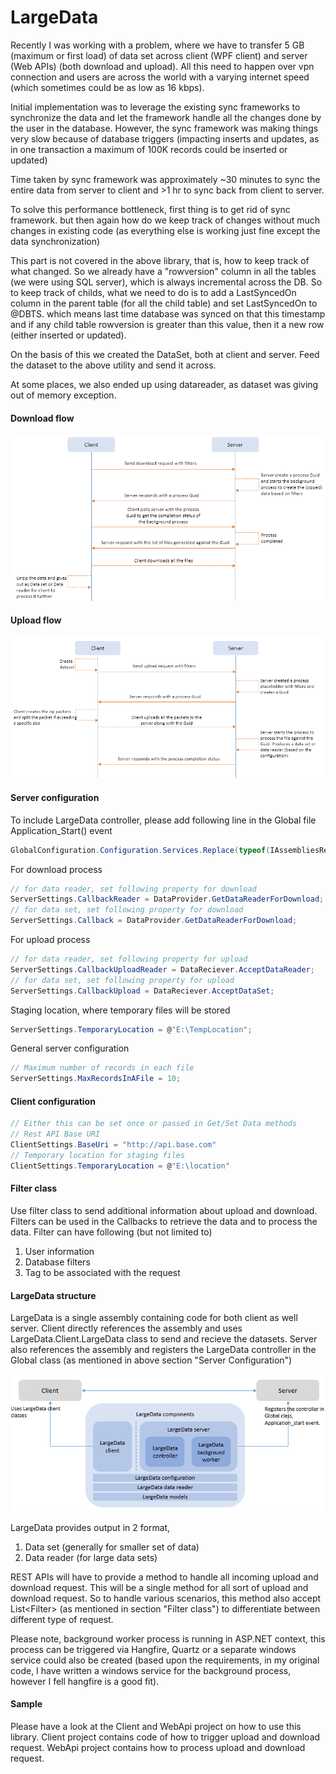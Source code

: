 # LargeData

Recently I was working with a problem, where we have to transfer 5 GB (maximum or first load) of data set across client (WPF client) and server (Web APIs) (both download and upload). All this need to happen over vpn connection and users are across the world with a varying internet speed (which sometimes could be as low as 16 kbps).

Initial implementation was to leverage the existing sync frameworks to synchronize the data and let the framework handle all the changes done by the user in the database. However, the sync framework was making things very slow because of database triggers (impacting inserts and updates, as in one transaction a maximum of 100K records could be inserted or updated)

Time taken by sync framework was approximately ~30 minutes to sync the entire data from server to client and  >1 hr to sync back from client to server.

To solve this performance bottleneck, first thing is to get rid of sync framework. but then again how do we keep track of changes without much changes in existing code (as everything else is working just fine except the data synchronization)

This part is not covered in the above library, that is, how to keep track of what changed.
So we already have a "rowversion" column in all the tables (we were using SQL server), which is always incremental across the DB. So to keep track of childs, what we need to do is to add a LastSyncedOn column in the parent table (for all the child table) and set LastSyncedOn to @DBTS. which means last time database was synced on that this timestamp and if any child table rowversion is greater than this value, then it a new row (either inserted or updated).

On the basis of this we created the DataSet, both at client and server. Feed the dataset to the above utility and send it across.

At some places, we also ended up using datareader, as dataset was giving out of memory exception.

#### Download flow

![Download process](https://raw.githubusercontent.com/lokeshlal/LargeData/master/download_process.png)

#### Upload flow

![Upload process](https://raw.githubusercontent.com/lokeshlal/LargeData/master/upload_process.png)


#### Server configuration

To include LargeData controller, please add following line in the Global file Application_Start() event

```csharp
GlobalConfiguration.Configuration.Services.Replace(typeof(IAssembliesResolver), new AssemblyResolver());
```

For download process

```csharp
// for data reader, set following property for download
ServerSettings.CallbackReader = DataProvider.GetDataReaderForDownload;
// for data set, set following property for download
ServerSettings.Callback = DataProvider.GetDataReaderForDownload;
```

For upload process

```csharp
// for data reader, set following property for upload
ServerSettings.CallbackUploadReader = DataReciever.AcceptDataReader;
// for data set, set following property for upload
ServerSettings.CallbackUpload = DataReciever.AcceptDataSet;
```

Staging location, where temporary files will be stored
```csharp
ServerSettings.TemporaryLocation = @"E:\TempLocation";
```

General server configuration
```csharp
// Maximum number of records in each file
ServerSettings.MaxRecordsInAFile = 10;
```

#### Client configuration

```csharp
// Either this can be set once or passed in Get/Set Data methods
// Rest API Base URI
ClientSettings.BaseUri = "http://api.base.com"
// Temporary location for staging files
ClientSettings.TemporaryLocation = @"E:\location"
```

#### Filter class

Use filter class to send additional information about upload and download.
Filters can be used in the Callbacks to retrieve the data and to process the data. Filter can have following (but not limited to)
1. User information
2. Database filters
3. Tag to be associated with the request

#### LargeData structure

LargeData is a single assembly containing code for both client as well server. 
Client directly references the assembly and uses LargeData.Client.LargeData class to send and recieve the datasets.
Server also references the assembly and registers the LargeData controller in the Global class (as mentioned in above section "Server Configuration")

![LargeData Structure](https://raw.githubusercontent.com/lokeshlal/LargeData/master/largedata_structure.png)

LargeData provides output in 2 format, 
1. Data set (generally for smaller set of data) 
2. Data reader (for large data sets)

REST APIs will have to provide a method to handle all incoming upload and download request. This will be a single method for all sort of upload and download request. So to handle various scenarios, this method also accept List&lt;Filter&gt; (as mentioned in section "Filter class") to differentiate between different type of request.

Please note, background worker process is running in ASP.NET context, this process can be triggered via Hangfire, Quartz or a separate windows service could also be created (based upon the requirements, in my original code, I have written a windows service for the background process, however I fell hangfire is a good fit).

#### Sample

Please have a look at the Client and WebApi project on how to use this library.
Client project contains code of how to trigger upload and download request.
WebApi project contains how to process upload and download request.
